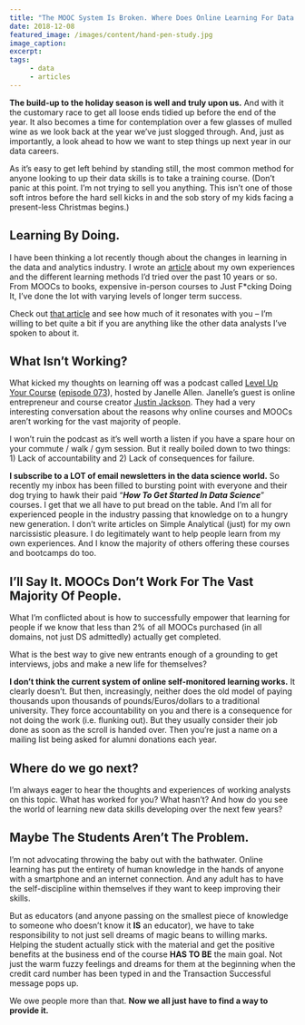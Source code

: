```yaml
---
title: "The MOOC System Is Broken. Where Does Online Learning For Data Science Skills Go Next?"
date: 2018-12-08
featured_image: /images/content/hand-pen-study.jpg
image_caption: 
excerpt: 
tags: 
     - data
     - articles
---
```

**The build-up to the holiday season is well and truly upon us.** And with it the customary race to get all loose ends tidied up before the end of the year. It also becomes a time for contemplation over a few glasses of mulled wine as we look back at the year we’ve just slogged through. And, just as importantly, a look ahead to how we want to step things up next year in our data careers.

As it’s easy to get left behind by standing still, the most common method for anyone looking to up their data skills is to take a training course. (Don’t panic at this point. I’m not trying to sell you anything. This isn’t one of those soft intros before the hard sell kicks in and the sob story of my kids facing a present-less Christmas begins.)

## Learning By Doing.

I have been thinking a lot recently though about the changes in learning in the data and analytics industry. I wrote an [article][1] about my own experiences and the different learning methods I’d tried over the past 10 years or so. From MOOCs to books, expensive in-person courses to Just F*cking Doing It, I’ve done the lot with varying levels of longer term success.

Check out [that article][1] and see how much of it resonates with you &#8211; I’m willing to bet quite a bit if you are anything like the other data analysts I’ve spoken to about it.

## What Isn&#8217;t Working?

What kicked my thoughts on learning off was a podcast called [Level Up Your Course](https://www.zencourses.co/show/) ([episode 073](http://zencourses.co/073)), hosted by Janelle Allen. Janelle’s guest is online entrepreneur and course creator [Justin Jackson](https://justinjackson.ca/). They had a very interesting conversation about the reasons why online courses and MOOCs aren’t working for the vast majority of people.

I won’t ruin the podcast as it’s well worth a listen if you have a spare hour on your commute / walk / gym session. But it really boiled down to two things: 1) Lack of accountability and 2) Lack of consequences for failure.

**I subscribe to a LOT of email newsletters in the data science world.** So recently my inbox has been filled to bursting point with everyone and their dog trying to hawk their paid &#8220;_**How To Get Started In Data Science**_&#8221; courses. I get that we all have to put bread on the table. And I’m all for experienced people in the industry passing that knowledge on to a hungry new generation. I don’t write articles on Simple Analytical (just) for my own narcissistic pleasure. I do legitimately want to help people learn from my own experiences. And I know the majority of others offering these courses and bootcamps do too.

## I&#8217;ll Say It. MOOCs Don&#8217;t Work For The Vast Majority Of People.

What I’m conflicted about is how to successfully empower that learning for people if we know that less than 2% of all MOOCs purchased (in all domains, not just DS admittedly) actually get completed.

What is the best way to give new entrants enough of a grounding to get interviews, jobs and make a new life for themselves?

**I don’t think the current system of online self-monitored learning works.** It clearly doesn’t. But then, increasingly, neither does the old model of paying thousands upon thousands of pounds/Euros/dollars to a traditional university. They force accountability on you and there is a consequence for not doing the work (i.e. flunking out). But they usually consider their job done as soon as the scroll is handed over. Then you’re just a name on a mailing list being asked for alumni donations each year.

## Where do we go next?

I’m always eager to hear the thoughts and experiences of working analysts on this topic. What has worked for you? What hasn’t? And how do you see the world of learning new data skills developing over the next few years?

## Maybe The Students Aren&#8217;t The Problem.

I&#8217;m not advocating throwing the baby out with the bathwater. Online learning has put the entirety of human knowledge in the hands of anyone with a smartphone and an internet connection. And any adult has to have the self-discipline within themselves if they want to keep improving their skills.

But as educators (and anyone passing on the smallest piece of knowledge to someone who doesn&#8217;t know it **IS** an educator), we have to take responsibility to not just sell dreams of magic beans to willing marks. Helping the student actually stick with the material and get the positive benefits at the business end of the course **HAS TO BE** the main goal. Not just the warm fuzzy feelings and dreams for them at the beginning when the credit card number has been typed in and the Transaction Successful message pops up.

We owe people more than that. **Now we all just have to find a way to provide it.**

 [1]: https://alanhylands.com/what-is-the-best-way-to-learn-a-new-data-analytics-skill/